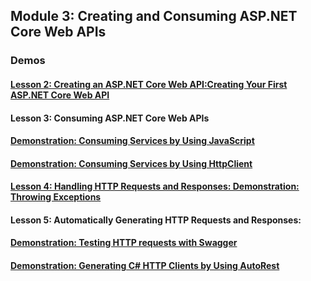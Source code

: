 ## Module 3: Creating and Consuming ASP.NET Core Web APIs

### Demos

#### [Lesson 2: Creating an ASP.NET Core Web API:Creating Your First ASP.NET Core Web API](Demofiles/01_FirstWebApi)


#### Lesson 3: Consuming ASP.NET Core Web APIs


#### [Demonstration: Consuming Services by Using JavaScript](Demofiles/02_JavaScriptClient)


#### [Demonstration: Consuming Services by Using HttpClient](Demofiles/03_HttpClientApplication)


#### [Lesson 4: Handling HTTP Requests and Responses: Demonstration: Throwing Exceptions](Demofiles/04_ThrowHttpResponseException)


#### Lesson 5: Automatically Generating HTTP Requests and Responses: 


#### [Demonstration: Testing HTTP requests with Swagger](Demofiles/05_TestingHttpWithSwagger)


#### [Demonstration: Generating C# HTTP Clients by Using AutoRest](DemoFiles/06_AutoRest)